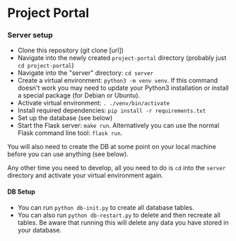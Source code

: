 # Project Portal

### Server setup

- Clone this repository (git clone \[url\])
- Navigate into the newly created `project-portal` directory (probably just `cd project-portal`)
- Navigate into the "server" directory: `cd server`
- Create a virtual environment: `python3 -m venv venv`. If this command doesn't work you may need to update your Python3 installation or install a special package (for Debian or Ubuntu).
- Activate virtual environment: `. ./venv/bin/activate`
- Install required dependencies: `pip install -r requirements.txt`
- Set up the database (see below)
- Start the Flask server: `make run`. Alternatively you can use the normal Flask command line tool: `flask run`.

You will also need to create the DB at some point on your local machine before you can use anything (see below).

Any other time you need to develop, all you need to do is `cd` into the `server` directory and activate your virtual environment again. 

#### DB Setup

- You can run `python db-init.py` to create all database tables.
- You can also run `python db-restart.py` to delete and then recreate all tables. Be aware that running this will delete any data you have stored in your database.
